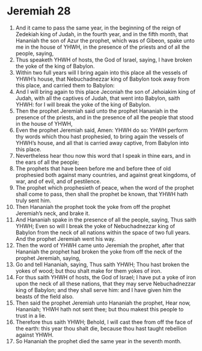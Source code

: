 ﻿# Jeremiah 28
1. And it came to pass the same year, in the beginning of the reign of Zedekiah king of Judah, in the fourth year, and in the fifth month, that Hananiah the son of Azur the prophet, which was of Gibeon, spake unto me in the house of YHWH, in the presence of the priests and of all the people, saying, 
2. Thus speaketh YHWH of hosts, the God of Israel, saying, I have broken the yoke of the king of Babylon. 
3. Within two full years will I bring again into this place all the vessels of YHWH’s house, that Nebuchadnezzar king of Babylon took away from this place, and carried them to Babylon: 
4. And I will bring again to this place Jeconiah the son of Jehoiakim king of Judah, with all the captives of Judah, that went into Babylon, saith YHWH: for I will break the yoke of the king of Babylon. 
5.  Then the prophet Jeremiah said unto the prophet Hananiah in the presence of the priests, and in the presence of all the people that stood in the house of YHWH, 
6. Even the prophet Jeremiah said, Amen: YHWH do so: YHWH perform thy words which thou hast prophesied, to bring again the vessels of YHWH’s house, and all that is carried away captive, from Babylon into this place. 
7. Nevertheless hear thou now this word that I speak in thine ears, and in the ears of all the people; 
8. The prophets that have been before me and before thee of old prophesied both against many countries, and against great kingdoms, of war, and of evil, and of pestilence. 
9. The prophet which prophesieth of peace, when the word of the prophet shall come to pass, then shall the prophet be known, that YHWH hath truly sent him. 
10.  Then Hananiah the prophet took the yoke from off the prophet Jeremiah’s neck, and brake it. 
11. And Hananiah spake in the presence of all the people, saying, Thus saith YHWH; Even so will I break the yoke of Nebuchadnezzar king of Babylon from the neck of all nations within the space of two full years. And the prophet Jeremiah went his way. 
12.  Then the word of YHWH came unto Jeremiah the prophet, after that Hananiah the prophet had broken the yoke from off the neck of the prophet Jeremiah, saying, 
13. Go and tell Hananiah, saying, Thus saith YHWH; Thou hast broken the yokes of wood; but thou shalt make for them yokes of iron. 
14. For thus saith YHWH of hosts, the God of Israel; I have put a yoke of iron upon the neck of all these nations, that they may serve Nebuchadnezzar king of Babylon; and they shall serve him: and I have given him the beasts of the field also. 
15.  Then said the prophet Jeremiah unto Hananiah the prophet, Hear now, Hananiah; YHWH hath not sent thee; but thou makest this people to trust in a lie. 
16. Therefore thus saith YHWH; Behold, I will cast thee from off the face of the earth: this year thou shalt die, because thou hast taught rebellion against YHWH. 
17. So Hananiah the prophet died the same year in the seventh month. 
